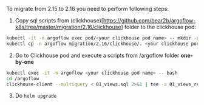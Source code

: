 To migrate from 2.15 to 2.16 you need to perform following steps:

1. Copy sql scripts from (clickhouse)[https://github.com/bear2b/argoflow-k8s/tree/master/migration/2.16/clickhouse] folder to the clickhouse pod:
```bash
kubectl -it -n argoflow exec pod/<your clickhouse pod name> -- mkdir -p /argoflow
kubectl cp -n argoflow migration/2.16/clickhouse/. <your clickhouse pod name>:/argoflow/.
```
2. Go to Clickhouse pod and execute a scripts from /argoflow folder **one-by-one**
```bash
kubectl exec -it -n argoflow <your clickhouse pod name> -- bash
cd /argoflow
clickhouse-client --multiquery < 01_views.sql 2>&1 | tee -a 01_views_result.txt
```
3. Do `helm upgrade`